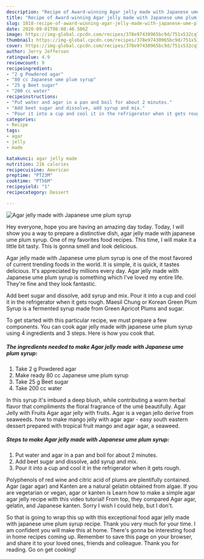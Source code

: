 ```yaml
---
description: "Recipe of Award-winning Agar jelly made with Japanese ume plum syrup"
title: "Recipe of Award-winning Agar jelly made with Japanese ume plum syrup"
slug: 1018-recipe-of-award-winning-agar-jelly-made-with-japanese-ume-plum-syrup
date: 2020-09-01T06:08:48.506Z
image: https://img-global.cpcdn.com/recipes/378e97430965bc9d/751x532cq70/agar-jelly-made-with-japanese-ume-plum-syrup-recipe-main-photo.jpg
thumbnail: https://img-global.cpcdn.com/recipes/378e97430965bc9d/751x532cq70/agar-jelly-made-with-japanese-ume-plum-syrup-recipe-main-photo.jpg
cover: https://img-global.cpcdn.com/recipes/378e97430965bc9d/751x532cq70/agar-jelly-made-with-japanese-ume-plum-syrup-recipe-main-photo.jpg
author: Jerry Jefferson
ratingvalue: 4.9
reviewcount: 9
recipeingredient:
- "2 g Powdered agar"
- "80 cc Japanese ume plum syrup"
- "25 g Beet sugar"
- "200 cc water"
recipeinstructions:
- "Put water and agar in a pan and boil for about 2 minutes."
- "Add beet sugar and dissolve, add syrup and mix."
- "Pour it into a cup and cool it in the refrigerator when it gets rough."
categories:
- Recipe
tags:
- agar
- jelly
- made

katakunci: agar jelly made 
nutrition: 216 calories
recipecuisine: American
preptime: "PT23M"
cooktime: "PT56M"
recipeyield: "1"
recipecategory: Dessert

---
```



![Agar jelly made with Japanese ume plum syrup](https://img-global.cpcdn.com/recipes/378e97430965bc9d/751x532cq70/agar-jelly-made-with-japanese-ume-plum-syrup-recipe-main-photo.jpg)

Hey everyone, hope you are having an amazing day today. Today, I will show you a way to prepare a distinctive dish, agar jelly made with japanese ume plum syrup. One of my favorites food recipes. This time, I will make it a little bit tasty. This is gonna smell and look delicious.

Agar jelly made with Japanese ume plum syrup is one of the most favored of current trending foods in the world. It is simple, it is quick, it tastes delicious. It's appreciated by millions every day. Agar jelly made with Japanese ume plum syrup is something which I've loved my entire life. They're fine and they look fantastic.

Add beet sugar and dissolve, add syrup and mix. Pour it into a cup and cool it in the refrigerator when it gets rough. Maesil Chung or Korean Green Plum Syrup is a fermented syrup made from Green Apricot Plums and sugar.


To get started with this particular recipe, we must prepare a few components. You can cook agar jelly made with japanese ume plum syrup using 4 ingredients and 3 steps. Here is how you cook that.

<!--inarticleads1-->

##### The ingredients needed to make Agar jelly made with Japanese ume plum syrup:

1. Take 2 g Powdered agar
1. Make ready 80 cc Japanese ume plum syrup
1. Take 25 g Beet sugar
1. Take 200 cc water


In this syrup it&#39;s imbued a deep blush, while contributing a warm herbal flavor that compliments the floral fragrance of the umé beautifully. Agar Jelly with Fruits Agar agar jelly with fruits. Agar is a vegan jello derive from seaweeds. how to make mango jelly with agar agar - easy south eastern dessert prepared with tropical fruit mango and agar agar, a seaweed. 

<!--inarticleads2-->

##### Steps to make Agar jelly made with Japanese ume plum syrup:

1. Put water and agar in a pan and boil for about 2 minutes.
1. Add beet sugar and dissolve, add syrup and mix.
1. Pour it into a cup and cool it in the refrigerator when it gets rough.


Polyphenols of red wine and citric acid of plums are plentifully contained. Agar (agar agar) and Kanten are a natural gelatin obtained from algae. If you are vegetarian or vegan, agar or kanten is Learn how to make a simple agar agar jelly recipe with this video tutorial! From top, they compared Agar agar, gelatin, and Japanese kanten. Sorry I wish I could help, but I don&#39;t. 

So that is going to wrap this up with this exceptional food agar jelly made with japanese ume plum syrup recipe. Thank you very much for your time. I am confident you will make this at home. There's gonna be interesting food in home recipes coming up. Remember to save this page on your browser, and share it to your loved ones, friends and colleague. Thank you for reading. Go on get cooking!
